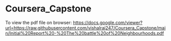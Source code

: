 # Coursera_Capstone

To view the pdf file on browser:
https://docs.google.com/viewer?url=https://raw.githubusercontent.com/vishalraj247/Coursera_Capstone/main/Initial%20Report%20-%20The%20battle%20of%20Neighbourhoods.pdf
